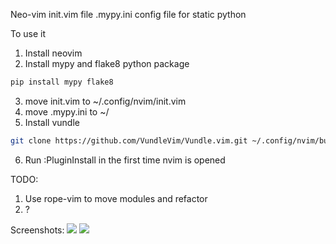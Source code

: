 Neo-vim init.vim file 
.mypy.ini config file for static python


To use it

1. Install neovim
2. Install mypy and flake8 python package
```bash
pip install mypy flake8
```
3. move init.vim to ~/.config/nvim/init.vim
4. move .mypy.ini to ~/
5. Install vundle
```bash
git clone https://github.com/VundleVim/Vundle.vim.git ~/.config/nvim/bundle/Vundle.vim
```
6. Run :PluginInstall in the first time nvim is opened

TODO:

1. Use rope-vim to move modules and refactor
2. ?

Screenshots:
![](https://i.imgur.com/pkXhP1n.png)
![](https://i.imgur.com/IAprHYH.png)
